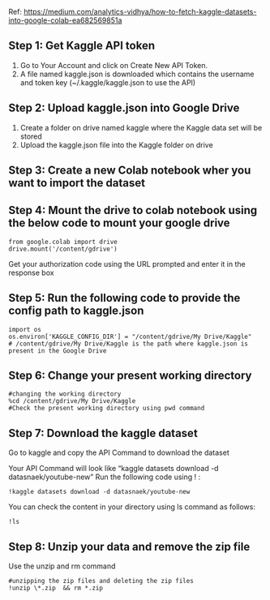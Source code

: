Ref: https://medium.com/analytics-vidhya/how-to-fetch-kaggle-datasets-into-google-colab-ea682569851a

## Step 1: Get Kaggle API token
1. Go to Your Account and click on Create New API Token.
2. A file named kaggle.json is downloaded which contains the username and token key (~/.kaggle/kaggle.json to use the API)

## Step 2: Upload kaggle.json into Google Drive
1. Create a folder on drive named kaggle where the Kaggle data set will be stored
2. Upload the kaggle.json file into the Kaggle folder on drive

## Step 3: Create a new Colab notebook wher you want to import the dataset

## Step 4: Mount the drive to colab notebook using the below code to mount your google drive

```
from google.colab import drive
drive.mount('/content/gdrive')
```

Get your authorization code using the URL prompted and enter it in the response box

## Step 5: Run the following code to provide the config path to kaggle.json
```
import os
os.environ['KAGGLE_CONFIG_DIR'] = "/content/gdrive/My Drive/Kaggle"
# /content/gdrive/My Drive/Kaggle is the path where kaggle.json is present in the Google Drive
```

## Step 6: Change your present working directory

```
#changing the working directory
%cd /content/gdrive/My Drive/Kaggle
#Check the present working directory using pwd command
```

## Step 7: Download the kaggle dataset
Go to kaggle and copy the API Command to download the dataset

Your API Command will look like “kaggle datasets download -d datasnaek/youtube-new”
Run the following code using ! :
```
!kaggle datasets download -d datasnaek/youtube-new
```

You can check the content in your directory using ls command as follows:
```
!ls
```

## Step 8: Unzip your data and remove the zip file
Use the unzip and rm command
```
#unzipping the zip files and deleting the zip files
!unzip \*.zip  && rm *.zip
```

